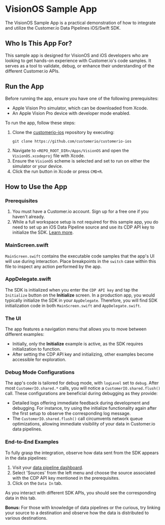 # VisionOS Sample App

The VisionOS Sample App is a practical demonstration of how to integrate and utilize the Customer.io Data Pipelines iOS/Swift SDK.

## Who Is This App For?

This sample app is designed for VisionOS and iOS developers who are looking to get hands-on experience with Customer.io's code samples. It serves as a tool to validate, debug, or enhance their understanding of the different Customer.io APIs.

## Run the App

Before running the app, ensure you have one of the following prerequisites:
* Apple Vision Pro simulator, which can be downloaded from Xcode.
* An Apple Vision Pro device with developer mode enabled.

To run the app, follow these steps:

1. Clone the [customerio-ios](https://github.com/customerio/customerio-ios) repository by executing:
   ```
   git clone https://github.com/customerio/customerio-ios
   ```
2. Navigate to `<REPO_ROOT_DIR>/Apps/VisionOS` and open the `VisionOS.xcodeproj` file with Xcode.
3. Ensure the `VisionOS` scheme is selected and set to run on either the simulator or your device.
4. Click the run button in Xcode or press `CMD+R`.

## How to Use the App

### Prerequisites
1. You must have a Customer.io account. Sign up for a free one if you haven't already.
2. While a full workspace setup is not required for this sample app, you do need to set up an iOS Data Pipeline source and use its CDP API key to initialize the SDK. [Learn more](https://customer.io/docs/sdk/ios/getting-started/auth/#set-up-a-new-source).

### MainScreen.swift
`MainScreen.swift` contains the executable code samples that the app's UI will use during interaction. Place breakpoints in the `switch` case within this file to inspect any action performed by the app.

### AppDelegate.swift
The SDK is initialized when you enter the `CDP API key` and tap the `Initialize` button on the **Initialize** screen. In a production app, you would typically initialize the SDK in your `AppDelegate`. Therefore, you will find SDK initialization code in both `MainScreen.swift` and `AppDelegate.swift`.

### The UI
The app features a navigation menu that allows you to move between different examples:

* Initially, only the **Initialize** example is active, as the SDK requires initialization to function.
* After setting the CDP API key and initializing, other examples become accessible for exploration.

### Debug Mode Configurations
The app's code is tailored for debug mode, with `logLevel` set to `debug`. After most `CustomerIO.shared.*` calls, you will notice a `CustomerIO.shared.flush()` call. These configurations are beneficial during debugging as they provide:

- Detailed logs offering immediate feedback during development and debugging. For instance, try using the initialize functionality again after the first setup to observe the corresponding log message.
- The `CustomerIO.shared.flush()` call circumvents network queue optimizations, allowing immediate visibility of your data in Customer.io data pipelines.

### End-to-End Examples
To fully grasp the integration, observe how data sent from the SDK appears in the data pipelines:

1. Visit your [data pipeline dashboard](https://fly.customer.io/workspaces/sources).
2. Select 'Sources' from the left menu and choose the source associated with the CDP API key mentioned in the prerequisites.
3. Click on the `Data In` tab.

As you interact with different SDK APIs, you should see the corresponding data in this tab.

**Bonus:**
For those with knowledge of data pipelines or the curious, try linking your source to a destination and observe how the data is distributed to various destinations.